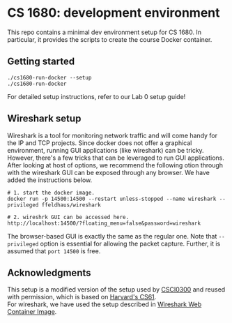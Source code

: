 # CS 1680: development environment

This repo contains a minimal dev environment setup for CS 1680. In
particular, it provides the scripts to create the course Docker
container.

## Getting started

```
./cs1680-run-docker --setup
./cs1680-run-docker
```

For detailed setup instructions, refer to our Lab 0 setup guide!

## Wireshark setup

Wireshark is a tool for monitoring network traffic and will come handy for the IP and TCP projects. 
Since docker does not offer a graphical environment, running GUI applications (like wireshark) can be tricky.
However, there's a few tricks that can be leveraged to run GUI applications. After looking at  host of options, 
we recommend the following otion through with the wireshark GUI can be exposed through any browser. We have added 
the instructions below.

```
# 1. start the docker image. 
docker run -p 14500:14500 --restart unless-stopped --name wireshark --privileged ffeldhaus/wireshark

# 2. wireshrk GUI can be accessed here.
http://localhost:14500/?floating_menu=false&password=wireshark
```

The browser-based GUI is exactly the same as the regular one. Note that ```--privileged``` option is essential for allowing the packet capture. Further, it is assumed that ```port 14500``` is free.

## Acknowledgments

This setup is a modified version of the setup used by
[CSCI0300](https://cs.brown.edu/courses/csci0300) and reused with
permission, which is based on [Harvard's CS61](https://cs61.seas.harvard.edu/site/2021/).  
For wireshark, we have used the setup described in [Wireshark Web Container Image](https://github.com/ffeldhaus/docker-wireshark).
